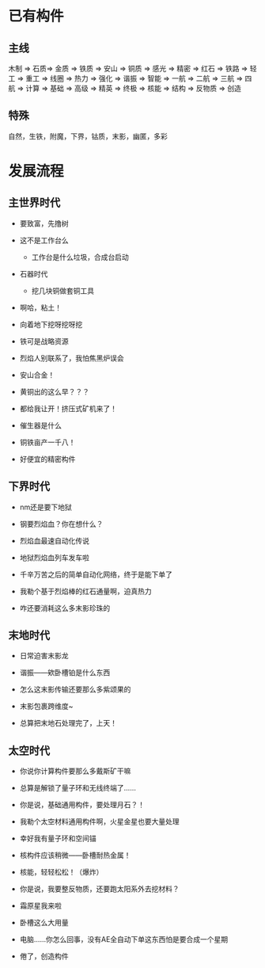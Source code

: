 # 已有构件

## 主线 
 木制 => 石质=> 金质 => 铁质 => 安山 => 铜质 => 感光 => 精密 => 红石 => 铁路 => 轻工 => 重工 => 线圈 => 热力 => 强化 => 谐振 => 智能 => 一航 => 二航 => 三航 => 四航 => 计算 => 基础 => 高级 => 精英 => 终极 => 核能 => 结构 => 反物质 => 创造

## 特殊

自然，生铁，附魔，下界，钴质，末影，幽匿，多彩

# 发展流程

## 主世界时代

 - 要致富，先撸树

 - 这不是工作台么

   * 工作台是什么垃圾，合成台启动

 - 石器时代

   * 挖几块铜做套铜工具

 - 啊哈，粘土！

 - 向着地下挖呀挖呀挖

 - 铁可是战略资源

 - 烈焰人别联系了，我怕焦黑炉误会

 - 安山合金！

 - 黄铜出的这么早？？？

 - 都给我让开！挤压式矿机来了！

 - 催生器是什么

 - 铜铁亩产一千八！

 - 好便宜的精密构件

## 下界时代

 - nm还是要下地狱

 - 钢要烈焰血？你在想什么？

 - 烈焰血最速自动化传说

 - 地狱烈焰血列车发车啦

 - 千辛万苦之后的简单自动化网络，终于是能下单了

 - 我勒个基于烈焰棒的红石通量啊，迫真热力

 - 咋还要消耗这么多末影珍珠的

## 末地时代

 - 日常迫害末影龙

 - 谐振——欸卧槽铂是什么东西

 - 怎么这末影传输还要那么多紫颂果的

 - 末影包裹跨维度~

 - 总算把末地石处理完了，上天！

## 太空时代

 - 你说你计算构件要那么多戴斯矿干嘛

 - 总算是解锁了量子环和无线终端了……

 - 你是说，基础通用构件，要处理月石？！

 - 我勒个太空材料通用构件啊，火星金星也要大量处理

 - 幸好我有量子环和空间锚

 - 核构件应该稍微——卧槽耐热金属！

 - 核能，轻轻松松！（爆炸）

 - 你是说，我要整反物质，还要跑太阳系外去挖材料？

 - 霜原星我来啦

 - 卧槽这么大用量

 - 电脑……你怎么回事，没有AE全自动下单这东西怕是要合成一个星期

 - 倦了，创造构件